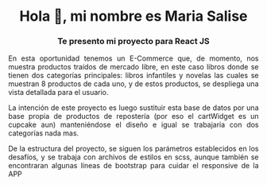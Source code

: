 <h1 align="center">Hola 👋, mi nombre es Maria Salise </h1>
<h3 align="center"> Te presento mi proyecto para React JS</h3>

<p align="justify"> En esta oportunidad tenemos un  E-Commerce que, de momento, nos muestra productos traídos de mercado libre, en este caso libros donde se tienen dos categorías principales: libros infantiles y novelas las cuales se muestran 8 productos de cada uno, y de estos productos, se despliega una vista detallada para el usuario.</p>

<p align="justify">  La intención de este proyecto es luego sustituir esta base de datos por una base propia de productos de repostería (por eso el cartWidget es un cupcake aun) manteniéndose el diseño e igual se trabajaría con dos categorías nada mas. </p>

<p align="justify"> De la estructura del proyecto, se siguen los parámetros establecidos en los desafíos, y se trabaja con archivos de estilos en scss, aunque también se encontraran algunas líneas de bootstrap para cuidar el responsive de la APP</p>
